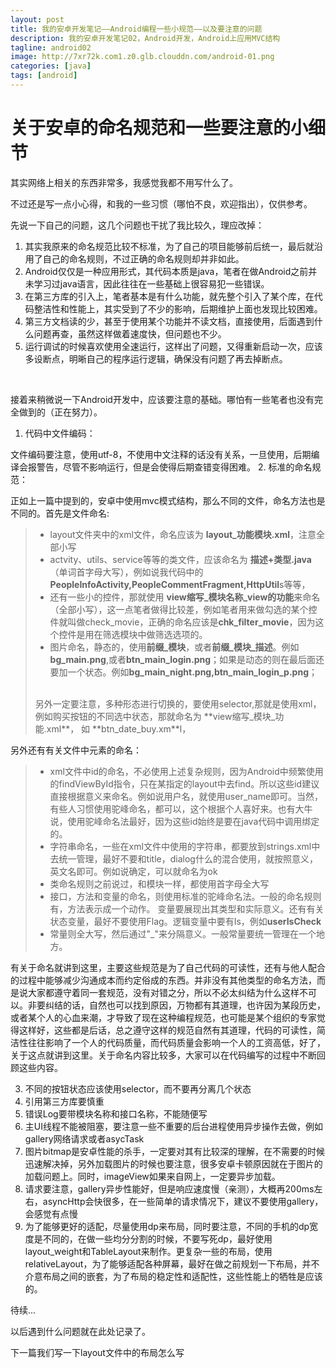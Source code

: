 ```yaml
---
layout: post
title: 我的安卓开发笔记——Android编程一些小规范——以及要注意的问题
description: 我的安卓开发笔记02，Android开发，Android上应用MVC结构
tagline: android02
image: http://7xr72k.com1.z0.glb.clouddn.com/android-01.png
categories: [java]
tags: [android]
---
```


# 关于安卓的命名规范和一些要注意的小细节

其实网络上相关的东西非常多，我感觉我都不用写什么了。

不过还是写一点小心得，和我的一些习惯（哪怕不良，欢迎指出），仅供参考。

先说一下自己的问题，这几个问题也干扰了我比较久，理应改掉：

1. 其实我原来的命名规范比较不标准，为了自己的项目能够前后统一，最后就沿用了自己的命名规则，不过正确的命名规则却并非如此。
2. Android仅仅是一种应用形式，其代码本质是java，笔者在做Android之前并未学习过java语言，因此往往在一些基础上很容易犯一些错误。
3. 在第三方库的引入上，笔者基本是有什么功能，就先整个引入了某个库，在代码整洁性和性能上，其实受到了不少的影响，后期维护上面也发现比较困难。
4. 第三方文档读的少，甚至于使用某个功能并不读文档，直接使用，后面遇到什么问题再查，虽然这样做着速度快，但问题也不少。
5. 运行调试的时候喜欢使用全速运行，这样出了问题，又得重新启动一次，应该多设断点，明晰自己的程序运行逻辑，确保没有问题了再去掉断点。


<br/>

接着来稍微说一下Android开发中，应该要注意的基础。哪怕有一些笔者也没有完全做到的（正在努力）。

1. 代码中文件编码：

文件编码要注意，使用utf-8，不使用中文注释的话没有关系，一旦使用，后期编译会报警告，尽管不影响运行，但是会使得后期查错变得困难。
2. 标准的命名规范：

正如上一篇中提到的，安卓中使用mvc模式结构，那么不同的文件，命名方法也是不同的。首先是文件命名:

>* layout文件夹中的xml文件，命名应该为 **layout_功能模块.xml**，注意全部小写
>* actvity、utils、service等等的类文件，应该命名为 **描述+类型.java**（单词首字母大写），例如说我代码中的**PeopleInfoActivity,PeopleCommentFragment,HttpUtil**s等等，
>* 还有一些小的控件，那就使用 **view缩写_模块名称_view的功能**来命名（全部小写），这一点笔者做得比较差，例如笔者用来做勾选的某个控件就叫做check_movie，正确的命名应该是**chk_filter_movie**，因为这个控件是用在筛选模块中做筛选选项的。
>* 图片命名，静态的，使用**前缀_模块**，或者**前缀_模块_描述**。例如**bg_main.png**,或者**btn_main_login.png**；如果是动态的则在最后面还要加一个状态。例如**bg_main_night.png,btn_main_login_p.png**；
> <br/>
> 另外一定要注意，多种形态进行切换的，要使用selector,那就是使用xml，例如购买按钮的不同选中状态，那就命名为 **view缩写_模块_功能.xml**， 如 **btn_date_buy.xm**l，

另外还有有关文件中元素的命名：

>* xml文件中id的命名，不必使用上述复杂规则，因为Android中频繁使用的findViewById指令，只在某指定的layout中去find。所以这些id建议直接根据意义来命名。例如说用户名，就使用user_name即可。当然，有些人习惯使用驼峰命名，都可以，这个根据个人喜好来。也有大牛说，使用驼峰命名法最好，因为这些id始终是要在java代码中调用绑定的。
>* 字符串命名，一些在xml文件中使用的字符串，都要放到strings.xml中去统一管理，最好不要和title，dialog什么的混合使用，就按照意义，英文名即可。例如说确定，可以就命名为ok
>* 类命名规则之前说过，和模块一样，都使用首字母全大写
>* 接口，方法和变量的命名，则使用标准的驼峰命名法。一般的命名规则有，方法表示成一个动作。
> 变量要展现出其类型和实际意义。还有有关状态变量，最好不要使用Flag。逻辑变量中要有Is，例如**userIsCheck**
>* 常量则全大写，然后通过"_"来分隔意义。一般常量要统一管理在一个地方。

有关于命名就讲到这里，主要这些规范是为了自己代码的可读性，还有与他人配合的过程中能够减少沟通成本而约定俗成的东西。并非没有其他类型的命名方法，而是说大家都遵守着同一套规范，没有对错之分，所以不必太纠结为什么这样不可以。非要纠结的话，自然也可以找到原因，万物都有其道理，也许因为某段历史，或者某个人的心血来潮，才导致了现在这种编程规范，也可能是某个组织的专家觉得这样好，这些都是后话，总之遵守这样的规范自然有其道理，代码的可读性，简洁性往往影响了一个人的代码质量，而代码质量会影响一个人的工资高低，好了，关于这点就讲到这里。关于命名内容比较多，大家可以在代码编写的过程中不断回顾这些内容。

3. 不同的按钮状态应该使用selector，而不要再分离几个状态
4. 引用第三方库要慎重
5. 错误Log要带模块名称和接口名称，不能随便写
6. 主UI线程不能被阻塞，要注意一些不重要的后台进程使用异步操作去做，例如gallery网络请求或者asycTask
7. 图片bitmap是安卓性能的杀手，一定要对其有比较深的理解，在不需要的时候迅速解决掉，另外加载图片的时候也要注意，很多安卓卡顿原因就在于图片的加载问题上。同时，imageView如果来自网上，一定要异步加载。
8. 请求要注意，gallery异步性能好，但是响应速度慢（亲测），大概再200ms左右，asyncHttp会快很多，在一些简单的请求情况下，建议不要使用gallery，会感觉有点慢
9. 为了能够更好的适配，尽量使用dp来布局，同时要注意，不同的手机的dp宽度是不同的，在做一些均分分割的时候，不要写死dp，最好使用layout_weight和TableLayout来制作。更复杂一些的布局，使用relativeLayout，为了能够适配各种屏幕，最好在做之前规划一下布局，并不介意布局之间的嵌套，为了布局的稳定性和适配性，这些性能上的牺牲是应该的。


待续...


以后遇到什么问题就在此处记录了。

下一篇我们写一下layout文件中的布局怎么写